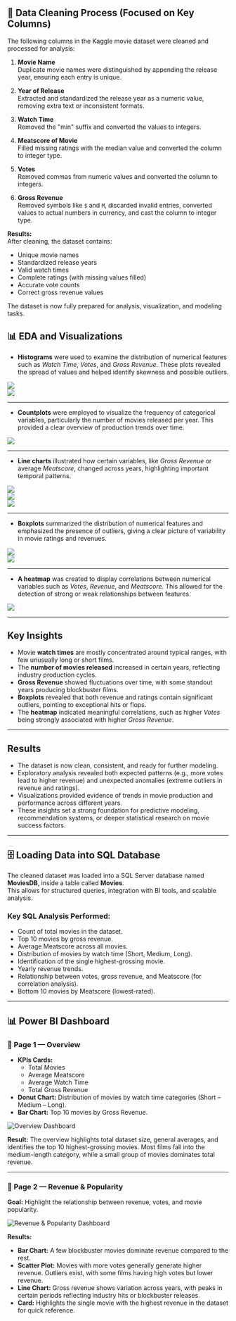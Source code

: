 ## 🧹 Data Cleaning Process (Focused on Key Columns)

The following columns in the Kaggle movie dataset were cleaned and processed for analysis:

1. **Movie Name**  
   Duplicate movie names were distinguished by appending the release year, ensuring each entry is unique.

2. **Year of Release**  
   Extracted and standardized the release year as a numeric value, removing extra text or inconsistent formats.

3. **Watch Time**  
   Removed the "min" suffix and converted the values to integers.

4. **Meatscore of Movie**  
   Filled missing ratings with the median value and converted the column to integer type.

5. **Votes**  
   Removed commas from numeric values and converted the column to integers.

6. **Gross Revenue**  
   Removed symbols like `$` and `M`, discarded invalid entries, converted values to actual numbers in currency, and cast the column to integer type.

**Results:**  
After cleaning, the dataset contains:
- Unique movie names  
- Standardized release years  
- Valid watch times  
- Complete ratings (with missing values filled)  
- Accurate vote counts  
- Correct gross revenue values  

The dataset is now fully prepared for analysis, visualization, and modeling tasks.


## 📊 EDA and Visualizations  
- **Histograms** were used to examine the distribution of numerical features such as *Watch Time*, *Votes*, and *Gross Revenue*. These plots revealed the spread of values and helped identify skewness and possible outliers.  

![](/Visualiztions%20Images/plot_1.png)  
![](/Visualiztions%20Images/plot_3.png)  

---

- **Countplots** were employed to visualize the frequency of categorical variables, particularly the number of movies released per year. This provided a clear overview of production trends over time.  

![](/Visualiztions%20Images/plot_2.png)  

---

- **Line charts** illustrated how certain variables, like *Gross Revenue* or average *Meatscore*, changed across years, highlighting important temporal patterns.  

![](/Visualiztions%20Images/plot_4.png)  
![](/Visualiztions%20Images/plot_5.png)  
![](/Visualiztions%20Images/plot_9.png)  

---

- **Boxplots** summarized the distribution of numerical features and emphasized the presence of outliers, giving a clear picture of variability in movie ratings and revenues.  

![](/Visualiztions%20Images/plot_6.png)  
![](/Visualiztions%20Images/plot_7.png)  

---

- **A heatmap** was created to display correlations between numerical variables such as *Votes*, *Revenue*, and *Meatscore*. This allowed for the detection of strong or weak relationships between features.  

![](/Visualiztions%20Images/plot_8.png)  

---

## Key Insights  

- Movie **watch times** are mostly concentrated around typical ranges, with few unusually long or short films.  
- The **number of movies released** increased in certain years, reflecting industry production cycles.  
- **Gross Revenue** showed fluctuations over time, with some standout years producing blockbuster films.  
- **Boxplots** revealed that both revenue and ratings contain significant outliers, pointing to exceptional hits or flops.  
- The **heatmap** indicated meaningful correlations, such as higher *Votes* being strongly associated with higher *Gross Revenue*.  

---

## Results  

- The dataset is now clean, consistent, and ready for further modeling.  
- Exploratory analysis revealed both expected patterns (e.g., more votes lead to higher revenue) and unexpected anomalies (extreme outliers in revenue and ratings).  
- Visualizations provided evidence of trends in movie production and performance across different years.  
- These insights set a strong foundation for predictive modeling, recommendation systems, or deeper statistical research on movie success factors.  


---

## 🗄️ Loading Data into SQL Database

The cleaned dataset was loaded into a SQL Server database named **MoviesDB**, inside a table called **Movies**.  
This allows for structured queries, integration with BI tools, and scalable analysis.  

### Key SQL Analysis Performed:
- Count of total movies in the dataset.  
- Top 10 movies by gross revenue.  
- Average Meatscore across all movies.  
- Distribution of movies by watch time (Short, Medium, Long).  
- Identification of the single highest-grossing movie.  
- Yearly revenue trends.  
- Relationship between votes, gross revenue, and Meatscore (for correlation analysis).  
- Bottom 10 movies by Meatscore (lowest-rated).  

---


## 📊 Power BI Dashboard

### 🔹 Page 1 — Overview
- **KPIs Cards:**  
  - Total Movies  
  - Average Meatscore  
  - Average Watch Time  
  - Total Gross Revenue  
- **Donut Chart:** Distribution of movies by watch time categories (Short – Medium – Long).  
- **Bar Chart:** Top 10 movies by Gross Revenue.  

![Overview Dashboard](/Dashboard%20Images/Page1.jpg)

**Result:** The overview highlights total dataset size, general averages, and identifies the top 10 highest-grossing movies. Most films fall into the medium-length category, while a small group of movies dominates total revenue.

---

### 🔹 Page 2 — Revenue & Popularity

**Goal:** Highlight the relationship between revenue, votes, and movie popularity.

![Revenue & Popularity Dashboard](/Dashboard%20Images/Page2.jpg)

**Results:**
- **Bar Chart:** A few blockbuster movies dominate revenue compared to the rest.  
- **Scatter Plot:** Movies with more votes generally generate higher revenue. Outliers exist, with some films having high votes but lower revenue.  
- **Line Chart:** Gross revenue shows variation across years, with peaks in certain periods reflecting industry hits or blockbuster releases.  
- **Card:** Highlights the single movie with the highest revenue in the dataset for quick reference.

